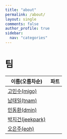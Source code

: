 ```yaml
---
title: "about"
permalink: /about/
layout: single
comments: false
author_profile: true
sidebar:
  nav: "categories"
---
```


# 팀

|이름(오름차순)| 파트 |
|---|---|
|[고민수(migo)](https://github.com/migo96)| |
|[남태일(tnam)](https://github.com/Taeil-Nam)| |
|[민동환(dmin)](https://github.com/Thomamin)| |
|[박지건(jeekpark)](https://github.com/jeekpark)|  |
|[오은주(eoh)](https://github.com/Eonjoo-Oh)| |
